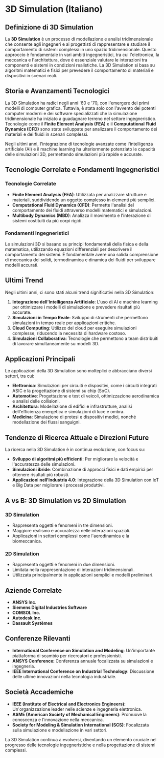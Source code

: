 # 3D Simulation (Italiano)

## Definizione di 3D Simulation

La **3D Simulation** è un processo di modellazione e analisi tridimensionale che consente agli ingegneri e ai progettisti di rappresentare e studiare il comportamento di sistemi complessi in uno spazio tridimensionale. Questo approccio è fondamentale in vari ambiti ingegneristici, tra cui l'elettronica, la meccanica e l'architettura, dove è essenziale valutare le interazioni tra componenti e sistemi in condizioni realistiche. La 3D Simulation si basa su algoritmi matematici e fisici per prevedere il comportamento di materiali e dispositivi in scenari reali.

## Storia e Avanzamenti Tecnologici

La 3D Simulation ha radici negli anni '60 e '70, con l'emergere dei primi modelli di computer grafica. Tuttavia, è stata solo con l'avvento dei potenti computer moderni e dei software specializzati che la simulazione tridimensionale ha iniziato a guadagnare terreno nel settore ingegneristico. Tecnologie come il **Finite Element Analysis (FEA)** e il **Computational Fluid Dynamics (CFD)** sono state sviluppate per analizzare il comportamento dei materiali e dei fluidi in scenari complessi.

Negli ultimi anni, l'integrazione di tecnologie avanzate come l'intelligenza artificiale (AI) e il machine learning ha ulteriormente potenziato le capacità delle simulazioni 3D, permettendo simulazioni più rapide e accurate.

## Tecnologie Correlate e Fondamenti Ingegneristici

### Tecnologie Correlate

- **Finite Element Analysis (FEA)**: Utilizzata per analizzare strutture e materiali, suddividendo un oggetto complesso in elementi più semplici.
- **Computational Fluid Dynamics (CFD)**: Permette l'analisi del comportamento dei fluidi attraverso modelli matematici e simulazioni.
- **Multibody Dynamics (MBD)**: Analizza il movimento e l'interazione di sistemi costituiti da più corpi rigidi.

### Fondamenti Ingegneristici

Le simulazioni 3D si basano su principi fondamentali della fisica e della matematica, utilizzando equazioni differenziali per descrivere il comportamento dei sistemi. È fondamentale avere una solida comprensione di meccanica dei solidi, termodinamica e dinamica dei fluidi per sviluppare modelli accurati.

## Ultimi Trend

Negli ultimi anni, ci sono stati alcuni trend significativi nella 3D Simulation:

1. **Integrazione dell'Intelligenza Artificiale**: L'uso di AI e machine learning per ottimizzare i modelli di simulazione e prevedere risultati più accurate.
2. **Simulazioni in Tempo Reale**: Sviluppo di strumenti che permettono simulazioni in tempo reale per applicazioni critiche.
3. **Cloud Computing**: Utilizzo del cloud per eseguire simulazioni complesse, riducendo la necessità di hardware costoso.
4. **Simulazioni Collaborativa**: Tecnologie che permettono a team distribuiti di lavorare simultaneamente su modelli 3D.

## Applicazioni Principali

Le applicazioni della 3D Simulation sono molteplici e abbracciano diversi settori, tra cui:

- **Elettronica**: Simulazioni per circuiti e dispositivi, come i circuiti integrati ASIC e la progettazione di sistemi su chip (SoC).
- **Automotive**: Progettazione e test di veicoli, ottimizzazione aerodinamica e analisi delle collisioni.
- **Architettura**: Modellazione di edifici e infrastrutture, analisi dell'efficienza energetica e simulazioni di luce e ombra.
- **Medicina**: Simulazione di protesi e dispositivi medici, nonché modellazione dei flussi sanguigni.

## Tendenze di Ricerca Attuale e Direzioni Future

La ricerca nella 3D Simulation è in continua evoluzione, con focus su:

- **Sviluppo di algoritmi più efficienti**: Per migliorare la velocità e l'accuratezza delle simulazioni.
- **Simulazioni ibride**: Combinazione di approcci fisici e dati empirici per ottenere risultati più robusti.
- **Applicazioni nell'Industria 4.0**: Integrazione della 3D Simulation con IoT e Big Data per migliorare i processi produttivi.

## A vs B: 3D Simulation vs 2D Simulation

### 3D Simulation
- Rappresenta oggetti e fenomeni in tre dimensioni.
- Maggiore realismo e accuratezza nelle interazioni spaziali.
- Applicazioni in settori complessi come l'aerodinamica e la biomeccanica.

### 2D Simulation
- Rappresenta oggetti e fenomeni in due dimensioni.
- Limitata nella rappresentazione di interazioni tridimensionali.
- Utilizzata principalmente in applicazioni semplici e modelli preliminari.

## Aziende Correlate

- **ANSYS Inc.**
- **Siemens Digital Industries Software**
- **COMSOL Inc.**
- **Autodesk Inc.**
- **Dassault Systèmes**

## Conferenze Rilevanti

- **International Conference on Simulation and Modeling**: Un'importante piattaforma di scambio per ricercatori e professionisti.
- **ANSYS Conference**: Conferenza annuale focalizzata su simulazioni e ingegneria.
- **IEEE International Conference on Industrial Technology**: Discussione delle ultime innovazioni nella tecnologia industriale.

## Società Accademiche

- **IEEE (Institute of Electrical and Electronics Engineers)**: Un'organizzazione leader nelle scienze e ingegneria elettronica.
- **ASME (American Society of Mechanical Engineers)**: Promuove la conoscenza e l'innovazione nella meccanica.
- **Society for Modeling & Simulation International (SCS)**: Focalizzata sulla simulazione e modellazione in vari settori.

La 3D Simulation continua a evolversi, diventando un elemento cruciale nel progresso delle tecnologie ingegneristiche e nella progettazione di sistemi complessi.